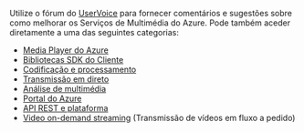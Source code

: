 Utilize o fórum do [UserVoice](http://go.microsoft.com/fwlink/?linkid=698785&clcid=0x409) para fornecer comentários e sugestões sobre como melhorar os Serviços de Multimédia do Azure. Pode também aceder diretamente a uma das seguintes categorias:

* [Media Player do Azure](https://feedback.azure.com/forums/169396-media-services/category/109320-azure-media-player/)
* [Bibliotecas SDK do Cliente](https://feedback.azure.com/forums/169396-media-services/category/144435-client-sdks/)
* [Codificação e processamento](https://feedback.azure.com/forums/169396-media-services/category/144411-encoding-and-processing/)
* [Transmissão em direto](https://feedback.azure.com/forums/169396-media-services/category/144414-live-streaming/)
* [Análise de multimédia](https://feedback.azure.com/forums/169396-media-services/category/146181-media-analytics)
* [Portal do Azure](https://feedback.azure.com/forums/169396-media-services/category/144432-portal/)
* [API REST e plataforma](https://feedback.azure.com/forums/169396-media-services/category/144423-rest-api-and-platform/)
* [Video on-demand streaming](https://feedback.azure.com/forums/169396-media-services/category/144429-vod-streaming/) (Transmissão de vídeos em fluxo a pedido)
